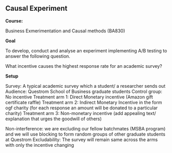 ## Causal Experiment

**Course:**

Business Exmerimentation and Causal methods (BA830)


**Goal**

To develop, conduct and analyse an experiment implementing A/B testing to answer the following question.

What incentive causes the highest response rate for an academic survey?


**Setup**

Survey: A typical academic survey which a student/ a researcher sends out
Audience: Questrom School of Business graduate students 
Control group: No incentive
Treatment arm 1: Direct Monetary incentive (Amazon gift certificate raffle)
Treatment arm 2: Indirect Monetary Incentive in the form ogf charity (for each response an amount will be donated to a particular charity)
Treatment arm 3: Non-monetary incentive (add appealing text/ explanation that urges the goodwill of others)

Non-interference: we are excluding our fellow batchmates (MSBA program) and we will use blocking to form random groups of other graduate students at Questrom
Excludability: The survey will remain same across the arms with only the incentive changing
